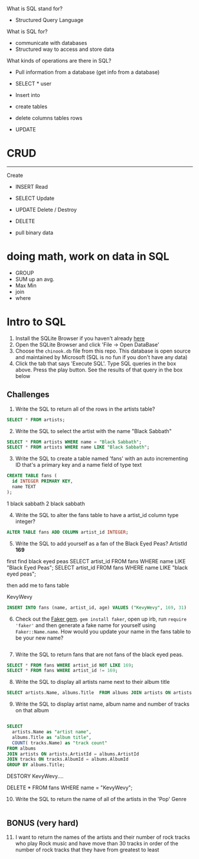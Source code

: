 What is SQL stand for?
- Structured Query Language

What is SQL for?
- communicate with databases
- Structured way to access and store data

What kinds of operations are there in SQL?
- Pull information from a database (get info from a database)
- SELECT * user

- Insert into
- create tables

- delete columns tables rows

- UPDATE

#  CRUD
--------
Create
- INSERT
Read
- SELECT
Update
- UPDATE
Delete / Destroy
- DELETE



- pull binary data


# doing math, work on data in SQL
- GROUP
- SUM up an avg.
- Max Min
- join
- where










# Intro to SQL

1. Install the SQLite Browser if you haven't already [here](http://sqlitebrowser.org/)
2. Open the SQLite Browser and click 'File -> Open DataBase'
3. Choose the `chinook.db` file from this repo. This database is open source and maintained by Microsoft (SQL is no fun if you don't have any data)
4. Click the tab that says 'Execute SQL'. Type SQL queries in the box above. Press the play button. See the results of that query in the box below

## Challenges

1. Write the SQL to return all of the rows in the artists table?

```SQL
SELECT * FROM artists;
```

2. Write the SQL to select the artist with the name "Black Sabbath"

```SQL
SELECT * FROM artists WHERE name = "Black Sabbath";
SELECT * FROM artists WHERE name LIKE "Black Sabbath";
```

3. Write the SQL to create a table named 'fans' with an auto incrementing ID that's a primary key and a name field of type text

```sql
CREATE TABLE fans (
  id INTEGER PRIMARY KEY,
  name TEXT
);
```

1 black sabbath
2 black sabbath

4. Write the SQL to alter the fans table to have a artist_id column type integer?

```sql
ALTER TABLE fans ADD COLUMN artist_id INTEGER;
```

5. Write the SQL to add yourself as a fan of the Black Eyed Peas? ArtistId **169**


 first find black eyed peas
 SELECT artist_id FROM fans WHERE name LIKE "Black Eyed Peas";
 SELECT artist_id FROM fans WHERE name LIKE "black eyed peas";

 then add me to fans table

 KevyWevy

```sql
INSERT INTO fans (name, artist_id, age) VALUES ("KevyWevy", 169, 31)
```

6. Check out the [Faker gem](https://github.com/stympy/faker). `gem install faker`, open up irb, run `require 'faker'` and then generate a fake name for yourself using `Faker::Name.name`. How would you update your name in the fans table to be your new name?

   ```sql

   ```

7. Write the SQL to return fans that are not fans of the black eyed peas.

```sql
SELECT * FROM fans WHERE artist_id NOT LIKE 169;
SELECT * FROM fans WHERE artist_id != 169;
```

8. Write the SQL to display all artists name next to their album title

```sql
SELECT artists.Name, albums.Title  FROM albums JOIN artists ON artists.ArtistId  = albums.ArtistId;
```

9. Write the SQL to display artist name, album name and number of tracks on that album

```sql

SELECT
  artists.Name as "artist name",
  albums.Title as "album title",
  COUNT( tracks.Name) as "track count"
FROM albums
JOIN artists ON artists.ArtistId = albums.ArtistId
JOIN tracks ON tracks.AlbumId = albums.AlbumId
GROUP BY albums.Title;

```


DESTORY KevyWevy....

DELETE * FROM fans WHERE name = "KevyWevy";








10. Write the SQL to return the name of all of the artists in the 'Pop' Genre

```sql

```

## BONUS (very hard)

11. I want to return the names of the artists and their number of rock tracks
    who play Rock music
    and have move than 30 tracks
    in order of the number of rock tracks that they have
    from greatest to least

```sql

```
